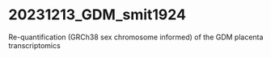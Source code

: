 # 20231213_GDM_smit1924
Re-quantification (GRCh38 sex chromosome informed) of the GDM placenta transcriptomics
